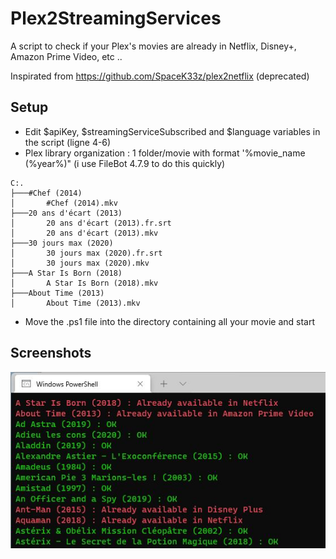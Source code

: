 # Plex2StreamingServices
A script to check if your Plex's movies are already in Netflix, Disney+, Amazon Prime Video, etc ..

Inspirated from https://github.com/SpaceK33z/plex2netflix (deprecated)

## Setup
- Edit $apiKey, $streamingServiceSubscribed and $language variables in the script (ligne 4-6)
- Plex library organization : 1 folder/movie with format '%movie_name (%year%)" (i use FileBot 4.7.9 to do this quickly)
```
C:.
├───#Chef (2014)
│       #Chef (2014).mkv
├───20 ans d'écart (2013)
│       20 ans d'écart (2013).fr.srt
│       20 ans d'écart (2013).mkv
├───30 jours max (2020)
│       30 jours max (2020).fr.srt
│       30 jours max (2020).mkv
├───A Star Is Born (2018)
│       A Star Is Born (2018).mkv
├───About Time (2013)
│       About Time (2013).mkv
```
- Move the .ps1 file into the directory containing all your movie and start

## Screenshots
![alt text](https://github.com/thomasdelorge/Plex2StreamingServices/blob/main/screenshot.jpg?raw=true "Console screenshot")
